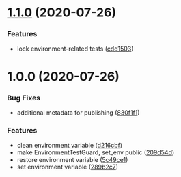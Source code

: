 # [1.1.0](https://github.com/codinaut/envtestkit/compare/v1.0.0...v1.1.0) (2020-07-26)


### Features

* lock environment-related tests ([cdd1503](https://github.com/codinaut/envtestkit/commit/cdd1503f135c83842efda8a8ba226fd1f69dfe23))

# 1.0.0 (2020-07-26)


### Bug Fixes

* additional metadata for publishing ([830f1f1](https://github.com/codinaut/envtestkit/commit/830f1f10b1e63f39b09b27c00f22381940dc431b))


### Features

* clean environment variable ([d216cbf](https://github.com/codinaut/envtestkit/commit/d216cbfebaf61ebe3956c49555cbc92bf553b598))
* make EnvironmentTestGuard, set_env public ([209d54d](https://github.com/codinaut/envtestkit/commit/209d54d265e2fbb5d0689a2baf7b868596eaaa7d))
* restore environment variable ([5c49ce1](https://github.com/codinaut/envtestkit/commit/5c49ce1e812b0865b399dfd4f47aef2d43ea6d1b))
* set environment variable ([289b2c7](https://github.com/codinaut/envtestkit/commit/289b2c7d8f098d9b865004b0126f1d75339dcf70))
